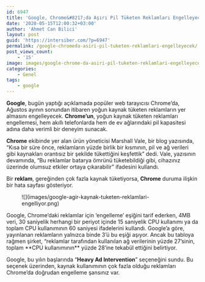 ```yaml
---
id: 6947
title: 'Google, Chrome&#8217;da Aşırı Pil Tüketen Reklamları Engelleyecek'
date: '2020-05-15T12:00:32+03:00'
author: 'Ahmet Can Bilici'
layout: post
guid: 'https://intersiber.com/?p=6947'
permalink: /google-chromeda-asiri-pil-tuketen-reklamlari-engelleyecek/
post_views_count:
    - '15'
image: images/google-chrome-da-asiri-pil-tuketen-reklamlari-engelleyecek-scaled.jpeg
categories:
    - Genel
tags:
    - google
---
```


**Google**, bugün yaptığı açıklamada popüler web tarayıcısı Chrome’da, Ağustos ayının sonundan itibaren yoğun kaynak tüketen reklamların yer almasını engelleyecek. **Chrome’un**, yoğun kaynak tüketen reklamları engellemesi, hem akıllı telefonlarda hem de ev ağlarındaki pil kapasitesi adına daha verimli bir deneyim sunacak.

**Chrome** ekibinde yer alan ürün yöneticisi Marshall Vale, bir blog yazısında, “Kısa bir süre önce, reklamların yüzde birlik bir kısmının, pil ve ağ verileri gibi kaynakları orantısız bir şekilde tükettiğini keşfettik” dedi. Vale, yazısının devamında, “Bu reklamlar batarya ömrünü tüketebildiği gibi, cihazınız üzerinde olumsuz etkiler ortaya çıkarabilir” ifadesini kullandı.

Bir **reklam**, gereğinden çok fazla kaynak tüketiyorsa, **Chrome** duruma ilişkin bir hata sayfası gösteriyor.

<figure class="wp-block-image size-large">![](images/google-agir-kaynak-tuketen-reklamlari-engelliyor.png)</figure>Google, Chrome’daki reklamlar için ‘engelleme’ eşiğini tarif ederken, 4MB veri, 30 saniyelik herhangi bir periyot içinde 15 saniyelik CPU kullanımı ya da toplam CPU kullanımının 60 saniyesi ifadelerini kullandı. Google’a göre, yayınlanan reklamların yalnızca binde 3’ü bu eşiği aşıyor. Ancak bu tabloya rağmen şirket, “reklamlar tarafından kullanılan ağ verilerinin yüzde 27’sinin, toplam **CPU kullanımının** yüzde 28’ine tekabül ettiğini belirtiyor.

Google, bu yılın başlarında “**Heavy Ad Intervention**” seçeneğini sundu. Bu seçenek üzerinden, kaynak kullanımının çok fazla olduğu reklamları Chrome’da doğrudan engelleme şansınız var.